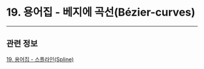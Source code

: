 # 19. 용어집 - 베지에 곡선(Bézier-curves)

***

## 관련 정보

[19. 용어집 - 스플라인(Spline)](./19-glossaryx-spline.md)